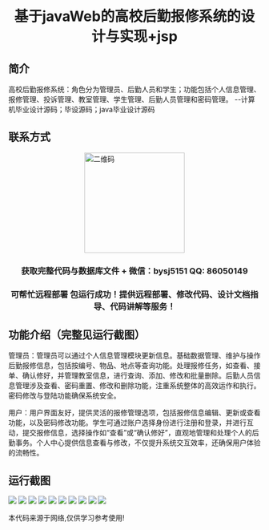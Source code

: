 <p><h1 align="center">基于javaWeb的高校后勤报修系统的设计与实现+jsp</h1></p>

## 简介
高校后勤报修系统：角色分为管理员、后勤人员和学生；功能包括个人信息管理、报修管理、投诉管理、教室管理、学生管理、后勤人员管理和密码管理。    --计算机毕业设计源码；毕设源码；java毕业设计源码


## 联系方式
<img src="https://bs-1329754181.cos.ap-shanghai.myqcloud.com/wx.jpg" alt="二维码" style="display: block; margin: 0 auto;" width="200px">
<p><h3 align="center">获取完整代码与数据库文件 + 微信：bysj5151 QQ: 86050149</h3></p>
<p><h3 align="center">可帮忙远程部署 包运行成功！提供远程部署、修改代码、设计文档指导、代码讲解等服务！</h3></p>

## 功能介绍（完整见运行截图）
管理员：管理员可以通过个人信息管理模块更新信息。基础数据管理、维护与操作后勤报修信息，包括按编号、物品、地点等查询功能。处理报修任务，如查看、接单、确认修好，并管理教室信息，进行查询、添加、修改和批量删除。后勤人员信息管理涉及查看、密码重置、修改和删除功能，注重系统整体的高效运作和执行。密码修改与登陆功能确保系统安全。

用户：用户界面友好，提供灵活的报修管理选项，包括报修信息编辑、更新或查看功能，以及密码修改功能。学生可通过账户选择身份进行注册和登录，并进行互动，提交报修信息，选择操作如“查看”或“确认修好”，直观地管理和处理个人的后勤事务。个人中心提供信息查看与修改，不仅提升系统交互效率，还确保用户体验的流畅性。


## 运行截图
![](https://bs-1329754181.cos.ap-shanghai.myqcloud.com/ssm/CollegeLogisticsRepairSystem/img/001.jpg)
![](https://bs-1329754181.cos.ap-shanghai.myqcloud.com/ssm/CollegeLogisticsRepairSystem/img/002.jpg)
![](https://bs-1329754181.cos.ap-shanghai.myqcloud.com/ssm/CollegeLogisticsRepairSystem/img/003.jpg)
![](https://bs-1329754181.cos.ap-shanghai.myqcloud.com/ssm/CollegeLogisticsRepairSystem/img/004.jpg)
![](https://bs-1329754181.cos.ap-shanghai.myqcloud.com/ssm/CollegeLogisticsRepairSystem/img/005.jpg)
![](https://bs-1329754181.cos.ap-shanghai.myqcloud.com/ssm/CollegeLogisticsRepairSystem/img/006.jpg)
![](https://bs-1329754181.cos.ap-shanghai.myqcloud.com/ssm/CollegeLogisticsRepairSystem/img/007.jpg)
![](https://bs-1329754181.cos.ap-shanghai.myqcloud.com/ssm/CollegeLogisticsRepairSystem/img/008.jpg)
![](https://bs-1329754181.cos.ap-shanghai.myqcloud.com/ssm/CollegeLogisticsRepairSystem/img/009.jpg)
![](https://bs-1329754181.cos.ap-shanghai.myqcloud.com/ssm/CollegeLogisticsRepairSystem/img/010.jpg)

<p>本代码来源于网络,仅供学习参考使用!</p>
